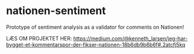 # nationen-sentiment
Prototype of sentiment analysis as a validator for comments on Nationen!


LÆS OM PROJEKTET HER: https://medium.com/@kenneth_larsen/jeg-har-bygget-et-kommentarspor-der-fikser-nationen-18b6db9b6b6f#.2atcfj5kq
